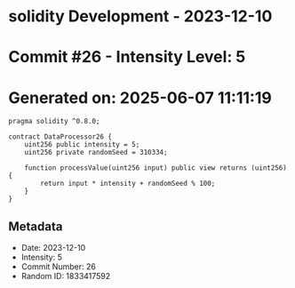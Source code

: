 ﻿# solidity Development - 2023-12-10
# Commit #26 - Intensity Level: 5
# Generated on: 2025-06-07 11:11:19
```solidity
pragma solidity ^0.8.0;

contract DataProcessor26 {
    uint256 public intensity = 5;
    uint256 private randomSeed = 310334;

    function processValue(uint256 input) public view returns (uint256) {
        return input * intensity + randomSeed % 100;
    }
}
```
## Metadata
- Date: 2023-12-10
- Intensity: 5
- Commit Number: 26
- Random ID: 1833417592
